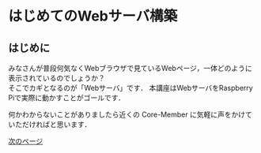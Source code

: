 # はじめてのWebサーバ構築

## はじめに
みなさんが普段何気なくWebブラウザで見ているWebページ，一体どのように表示されているのでしょうか？  
そこでカギとなるのが「Webサーバ」です．
本講座はWebサーバをRaspberry Piで実際に動かすことがゴールです．  
  
何かわからないことがありましたら近くの Core-Member に気軽に声をかけていただければと思います．  

[次のページ](raspi-access.md)